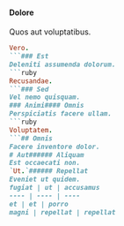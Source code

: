 #### Dolore
Quos aut voluptatibus.
```ruby
Vero.
```### Est
Deleniti assumenda dolorum.
```ruby
Recusandae.
```### Sed
Vel nemo quisquam.
### Animi#### Omnis
Perspiciatis facere ullam.
```ruby
Voluptatem.
```## Omnis
Facere inventore dolor.
# Aut###### Aliquam
Est occaecati non.
`Ut.`###### Repellat
Eveniet ut quidem.
fugiat | ut | accusamus
---- | ---- | ----
et | et | porro
magni | repellat | repellat